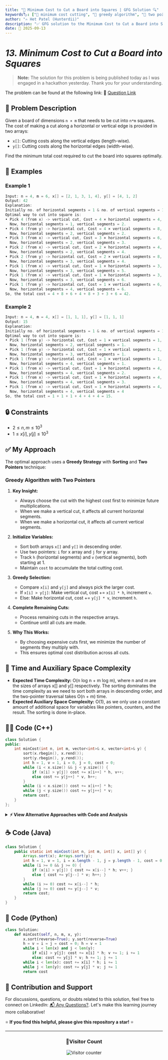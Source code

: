 ```yaml
---
title: "🔢 Minimum Cost to Cut a Board into Squares | GFG Solution 🔍"
keywords🏷️: ["🔢 minimum cost cutting", "🎯 greedy algorithm", "📍 two pointers", "🔄 sorting", "📘 GFG", "🏁 competitive programming", "📚 DSA"]
author: "✍️ Het Patel (Hunterdii)"
description: "✅ GFG solution to the Minimum Cost to Cut a Board into Squares problem: find optimal cutting strategy using greedy approach with sorting. 🚀"
date: 📅 2025-09-13
---
```


# *13. Minimum Cost to Cut a Board into Squares*

> **Note:** The solution for this problem is being published today as I was engaged in a hackathon yesterday. Thank you for your understanding.
> 
The problem can be found at the following link: 🔗 [Question Link](https://www.geeksforgeeks.org/problems/minimum-cost-to-cut-a-board-into-squares/1)

## **🧩 Problem Description**

Given a board of dimensions `n × m` that needs to be cut into `n*m` squares. The cost of making a cut along a horizontal or vertical edge is provided in two arrays:

- `x[]`: Cutting costs along the vertical edges (length-wise).
- `y[]`: Cutting costs along the horizontal edges (width-wise).

Find the minimum total cost required to cut the board into squares optimally.

## **📘 Examples**

### Example 1

```cpp
Input: n = 4, m = 6, x[] = [2, 1, 3, 1, 4], y[] = [4, 1, 2]
Output: 42
Explanation: 
Initially no. of horizontal segments = 1 & no. of vertical segments = 1.
Optimal way to cut into square is:
• Pick 4 (from x) -> vertical cut, Cost = 4 × horizontal segments = 4,
  Now, horizontal segments = 1, vertical segments = 2.
• Pick 4 (from y) -> horizontal cut, Cost = 4 × vertical segments = 8,
  Now, horizontal segments = 2, vertical segments = 2.
• Pick 3 (from x) -> vertical cut, Cost = 3 × horizontal segments = 6,
  Now, horizontal segments = 2, vertical segments = 3.
• Pick 2 (from x) -> vertical cut, Cost = 2 × horizontal segments = 4,
  Now, horizontal segments = 2, vertical segments = 4.
• Pick 2 (from y) -> horizontal cut, Cost = 2 × vertical segments = 8,
  Now, horizontal segments = 3, vertical segments = 4.
• Pick 1 (from x) -> vertical cut, Cost = 1 × horizontal segments = 3,
  Now, horizontal segments = 3, vertical segments = 5.
• Pick 1 (from x) -> vertical cut, Cost = 1 × horizontal segments = 3,
  Now, horizontal segments = 3, vertical segments = 6.
• Pick 1 (from y) -> horizontal cut, Cost = 1 × vertical segments = 6,
  Now, horizontal segments = 4, vertical segments = 6.
So, the total cost = 4 + 8 + 6 + 4 + 8 + 3 + 3 + 6 = 42.
```

### Example 2

```cpp
Input: n = 4, m = 4, x[] = [1, 1, 1], y[] = [1, 1, 1]
Output: 15
Explanation:
Initially no. of horizontal segments = 1 & no. of vertical segments = 1.
Optimal way to cut into square is:
• Pick 1 (from y) -> horizontal cut, Cost = 1 × vertical segments = 1,
  Now, horizontal segments = 2, vertical segments = 1.
• Pick 1 (from y) -> horizontal cut, Cost = 1 × vertical segments = 1,
  Now, horizontal segments = 3, vertical segments = 1.
• Pick 1 (from y) -> horizontal cut, Cost = 1 × vertical segments = 1,
  Now, horizontal segments = 4, vertical segments = 1.
• Pick 1 (from x) -> vertical cut, Cost = 1 × horizontal segments = 4,
  Now, horizontal segments = 4, vertical segments = 2.
• Pick 1 (from x) -> vertical cut, Cost = 1 × horizontal segments = 4,
  Now, horizontal segments = 4, vertical segments = 3.
• Pick 1 (from x) -> vertical cut, Cost = 1 × horizontal segments = 4,
  Now, horizontal segments = 4, vertical segments = 4
So, the total cost = 1 + 1 + 1 + 4 + 4 + 4 = 15.
```

## **🔒 Constraints**

* $2 \le n, m \le 10^3$
* $1 \le x[i], y[j] \le 10^3$

## **✅ My Approach**

The optimal approach uses a **Greedy Strategy** with **Sorting** and **Two Pointers** technique:

### **Greedy Algorithm with Two Pointers**

1. **Key Insight:**
   * Always choose the cut with the highest cost first to minimize future multiplications.
   * When we make a vertical cut, it affects all current horizontal segments.
   * When we make a horizontal cut, it affects all current vertical segments.

2. **Initialize Variables:**
   * Sort both arrays `x[]` and `y[]` in descending order.
   * Use two pointers: `i` for x array and `j` for y array.
   * Track `h` (horizontal segments) and `v` (vertical segments), both starting at 1.
   * Maintain `cost` to accumulate the total cutting cost.

3. **Greedy Selection:**
   * Compare `x[i]` and `y[j]` and always pick the larger cost.
   * If `x[i] > y[j]`: Make vertical cut, cost += `x[i] * h`, increment `v`.
   * Else: Make horizontal cut, cost += `y[j] * v`, increment `h`.

4. **Complete Remaining Cuts:**
   * Process remaining cuts in the respective arrays.
   * Continue until all cuts are made.

5. **Why This Works:**
   * By choosing expensive cuts first, we minimize the number of segments they multiply with.
   * This ensures optimal cost distribution across all cuts.

## 📝 Time and Auxiliary Space Complexity

* **Expected Time Complexity:** O(n log n + m log m), where n and m are the sizes of arrays x[] and y[] respectively. The sorting dominates the time complexity as we need to sort both arrays in descending order, and the two-pointer traversal takes O(n + m) time.
* **Expected Auxiliary Space Complexity:** O(1), as we only use a constant amount of additional space for variables like pointers, counters, and the result. The sorting is done in-place.

## **🧑‍💻 Code (C++)**

```cpp
class Solution {
public:
    int minCost(int n, int m, vector<int>& x, vector<int>& y) {
        sort(x.rbegin(), x.rend());
        sort(y.rbegin(), y.rend());
        int h = 1, v = 1, i = 0, j = 0, cost = 0;
        while (i < x.size() && j < y.size()) {
            if (x[i] > y[j]) cost += x[i++] * h, v++;
            else cost += y[j++] * v, h++;
        }
        while (i < x.size()) cost += x[i++] * h;
        while (j < y.size()) cost += y[j++] * v;
        return cost;
    }
};
```

<details>
<summary><b>⚡ View Alternative Approaches with Code and Analysis</b></summary>

## 📊 **2️⃣ Priority Queue Approach**

### 💡 Algorithm Steps:

1. Use max heap to always select the highest cost cut available.
2. Maintain separate counters for horizontal and vertical pieces.
3. Process cuts in descending order of cost to minimize future multiplications.
4. Calculate total cost by multiplying cut cost with current piece count.

```cpp
class Solution {
public:
    int minCost(int n, int m, vector<int>& x, vector<int>& y) {
        priority_queue<pair<int,char>> pq;
        for (int cost : x) pq.push({cost, 'h'});
        for (int cost : y) pq.push({cost, 'v'});
        
        int h = 1, v = 1, total = 0;
        while (!pq.empty()) {
            auto [cost, type] = pq.top(); pq.pop();
            if (type == 'h') total += cost * h, v++;
            else total += cost * v, h++;
        }
        return total;
    }
};
```

### 📝 **Complexity Analysis:**

* **Time:** ⏱️ O((n+m) log(n+m)) - Heap operations
* **Auxiliary Space:** 💾 O(n+m) - Priority queue storage

### ✅ **Why This Approach?**

* Single data structure handles both cut types.
* Natural ordering with priority queue.
* Easy to extend for multiple cut types.

## 📊 **3️⃣ Merge-Based Approach**

### 💡 Algorithm Steps:

1. Sort both arrays in descending order separately.
2. Use two pointers to merge arrays while maintaining order.
3. Always choose the larger cost cut from remaining options.
4. Update piece counters and accumulate costs efficiently.

```cpp
class Solution {
public:
    int minCost(int n, int m, vector<int>& x, vector<int>& y) {
        sort(x.rbegin(), x.rend());
        sort(y.rbegin(), y.rend());
        
        int cost = 0, pieces_h = 1, pieces_v = 1;
        int i = 0, j = 0;
        
        while (i < x.size() || j < y.size()) {
            bool take_horizontal = (j >= y.size()) || 
                                 (i < x.size() && x[i] >= y[j]);
            
            if (take_horizontal) {
                cost += x[i] * pieces_h;
                pieces_v++;
                i++;
            } else {
                cost += y[j] * pieces_v;
                pieces_h++;
                j++;
            }
        }
        return cost;
    }
};
```

### 📝 **Complexity Analysis:**

* **Time:** ⏱️ O(n log n + m log m) - Sorting dominates
* **Auxiliary Space:** 💾 O(1) - Only constant extra space

### ✅ **Why This Approach?**

* Clean two-pointer merge technique.
* Optimal space usage with in-place processing.
* Clear separation of horizontal and vertical logic.

## 📊 **4️⃣ Greedy with Single Pass**

### 💡 Algorithm Steps:

1. Combine all cuts with type information into single array.
2. Sort by cost in descending order for greedy selection.
3. Process cuts sequentially, updating appropriate counters.
4. Multiply each cut cost by current number of pieces it affects.

```cpp
class Solution {
public:
    int minCost(int n, int m, vector<int>& x, vector<int>& y) {
        vector<pair<int, bool>> cuts;
        for (int cost : x) cuts.push_back({cost, true});
        for (int cost : y) cuts.push_back({cost, false});
        
        sort(cuts.rbegin(), cuts.rend());
        
        int h_pieces = 1, v_pieces = 1, total = 0;
        for (auto [cost, is_horizontal] : cuts) {
            if (is_horizontal) {
                total += cost * h_pieces;
                v_pieces++;
            } else {
                total += cost * v_pieces;
                h_pieces++;
            }
        }
        return total;
    }
};
```

### 📝 **Complexity Analysis:**

* **Time:** ⏱️ O((n+m) log(n+m)) - Single sort operation
* **Auxiliary Space:** 💾 O(n+m) - Combined array storage

### ✅ **Why This Approach?**

* Unified processing of all cuts.
* Single sort operation instead of two.
* Clear greedy strategy implementation.

## 🆚 **🔍 Comparison of Approaches**

| 🚀 **Approach**                    | ⏱️ **Time Complexity** | 💾 **Space Complexity** | ✅ **Pros**                        | ⚠️ **Cons**                           |
| ---------------------------------- | ---------------------- | ----------------------- | --------------------------------- | ------------------------------------- |
| 🏷️ **Two-Pointer Merge**          | 🟢 O(n log n + m log m)| 🟢 O(1)                 | 🚀 Optimal space usage           | 🔧 Requires careful pointer handling  |
| 🔍 **Priority Queue**              | 🟡 O((n+m) log(n+m))   | 🟡 O(n+m)               | 📖 Clean single structure        | 💾 Extra space for heap              |
| 📊 **Merge-Based**                 | 🟢 O(n log n + m log m)| 🟢 O(1)                 | 🎯 Clear merge logic             | 🔧 Complex boundary conditions        |
| 🔄 **Single Array**                | 🟡 O((n+m) log(n+m))   | 🟡 O(n+m)               | ⭐ Unified processing             | 💾 Additional array creation          |

### 🏆 **Best Choice Recommendation**

| 🎯 **Scenario**                                    | 🎖️ **Recommended Approach**          | 🔥 **Performance Rating** |
| -------------------------------------------------- | ------------------------------------- | ------------------------- |
| 🏅 **Memory-constrained systems**                     | 🥇 **Two-Pointer Merge**             | ★★★★★                     |
| 📖 **Code simplicity priority**                       | 🥈 **Priority Queue**                | ★★★★☆                     |
| 🔧 **Educational/Interview**                          | 🥉 **Merge-Based**                   | ★★★★☆                     |
| 🎯 **Competitive Programming**                        | 🏅 **Single Array**                  | ★★★★★                     |

</details>

## **☕ Code (Java)**

```java
class Solution {
    public static int minCost(int n, int m, int[] x, int[] y) {
        Arrays.sort(x); Arrays.sort(y);
        int h = 1, v = 1, i = x.length - 1, j = y.length - 1, cost = 0;
        while (i >= 0 && j >= 0) {
            if (x[i] > y[j]) { cost += x[i--] * h; v++; }
            else { cost += y[j--] * v; h++; }
        }
        while (i >= 0) cost += x[i--] * h;
        while (j >= 0) cost += y[j--] * v;
        return cost;
    }
}
```

## **🐍 Code (Python)**

```python
class Solution:
    def minCost(self, n, m, x, y):
        x.sort(reverse=True); y.sort(reverse=True)
        h = v = i = j = cost = 0; h = v = 1
        while i < len(x) and j < len(y):
            if x[i] > y[j]: cost += x[i] * h; v += 1; i += 1
            else: cost += y[j] * v; h += 1; j += 1
        while i < len(x): cost += x[i] * h; i += 1
        while j < len(y): cost += y[j] * v; j += 1
        return cost
```

## 🧠 Contribution and Support

For discussions, questions, or doubts related to this solution, feel free to connect on LinkedIn: [📬 Any Questions?](https://www.linkedin.com/in/patel-hetkumar-sandipbhai-8b110525a/). Let's make this learning journey more collaborative!

⭐ **If you find this helpful, please give this repository a star!** ⭐

---

<div align="center">
  <h3><b>📍Visitor Count</b></h3>
</div>

<p align="center">
  <img src="https://visitor-badge.laobi.icu/badge?page_id=Hunterdii.GeeksforGeeks-POTD" alt="Visitor counter" />
</p>
